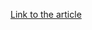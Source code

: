 [Link to the article](https://www.fireeye.com/blog/threat-research/2020/04/apt32-targeting-chinese-government-in-covid-19-related-espionage.html)
